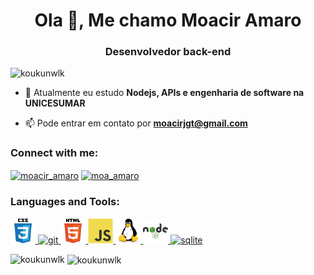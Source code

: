 <h1 align="center">Ola 👋, Me chamo Moacir Amaro</h1>
<h3 align="center">Desenvolvedor back-end</h3>

<p align="left"> <img src="https://komarev.com/ghpvc/?username=koukunwlk&label=Profile%20views&color=0e75b6&style=flat" alt="koukunwlk" /> </p>

- 🌱 Atualmente eu estudo **Nodejs, APIs e engenharia de software na UNICESUMAR**

- 📫 Pode entrar em contato por **moacirjgt@gmail.com**

<h3 align="left">Connect with me:</h3>
<p align="left">
<a href="https://linkedin.com/in/moacir_amaro" target="blank"><img align="center" src="https://raw.githubusercontent.com/rahuldkjain/github-profile-readme-generator/neutral-icons/src/images/icons/Social/linked-in-alt.svg" alt="moacir_amaro" height="30" width="40" /></a>
<a href="https://instagram.com/moa_amaro" target="blank"><img align="center" src="https://raw.githubusercontent.com/rahuldkjain/github-profile-readme-generator/neutral-icons/src/images/icons/Social/instagram.svg" alt="moa_amaro" height="30" width="40" /></a>
</p>

<h3 align="left">Languages and Tools:</h3>
<p align="left"> <a href="https://www.w3schools.com/css/" target="_blank"> <img src="https://raw.githubusercontent.com/devicons/devicon/master/icons/css3/css3-original-wordmark.svg" alt="css3" width="40" height="40"/> </a> <a href="https://git-scm.com/" target="_blank"> <img src="https://www.vectorlogo.zone/logos/git-scm/git-scm-icon.svg" alt="git" width="40" height="40"/> </a> <a href="https://www.w3.org/html/" target="_blank"> <img src="https://raw.githubusercontent.com/devicons/devicon/master/icons/html5/html5-original-wordmark.svg" alt="html5" width="40" height="40"/> </a> <a href="https://developer.mozilla.org/en-US/docs/Web/JavaScript" target="_blank"> <img src="https://raw.githubusercontent.com/devicons/devicon/master/icons/javascript/javascript-original.svg" alt="javascript" width="40" height="40"/> </a> <a href="https://www.linux.org/" target="_blank"> <img src="https://raw.githubusercontent.com/devicons/devicon/master/icons/linux/linux-original.svg" alt="linux" width="40" height="40"/> </a> <a href="https://nodejs.org" target="_blank"> <img src="https://raw.githubusercontent.com/devicons/devicon/master/icons/nodejs/nodejs-original-wordmark.svg" alt="nodejs" width="40" height="40"/> </a> <a href="https://www.sqlite.org/" target="_blank"> <img src="https://www.vectorlogo.zone/logos/sqlite/sqlite-icon.svg" alt="sqlite" width="40" height="40"/> </a> </p>

<p><img align="left" src="https://github-readme-stats.vercel.app/api/top-langs?username=koukunwlk&show_icons=true&locale=en&layout=compact" alt="koukunwlk" /></p>

<p>&nbsp;<img align="center" src="https://github-readme-stats.vercel.app/api?username=koukunwlk&show_icons=true&locale=en" alt="koukunwlk" /></p>
